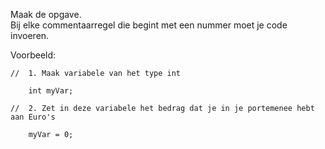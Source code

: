 Maak de opgave.  
Bij elke commentaarregel die begint met een nummer moet je code invoeren.

Voorbeeld:

```
//  1. Maak variabele van het type int

    int myVar;
```
```
//  2. Zet in deze variabele het bedrag dat je in je portemenee hebt aan Euro's

    myVar = 0;
```
    
    

